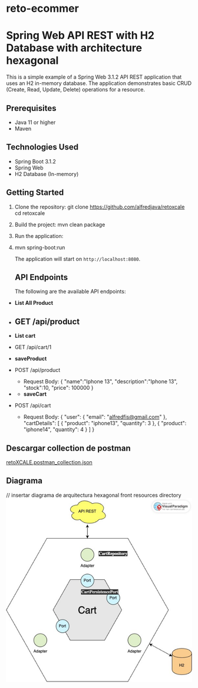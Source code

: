 # reto-ecommer
# Spring Web API REST with H2 Database with architecture hexagonal

This is a simple example of a Spring Web 3.1.2 API REST application that uses an H2 in-memory database. The application demonstrates basic CRUD (Create, Read, Update, Delete) operations for a resource.

## Prerequisites

- Java 11 or higher
- Maven

## Technologies Used

- Spring Boot 3.1.2
- Spring Web
- H2 Database (In-memory)

## Getting Started

1. Clone the repository:
   git clone https://github.com/alfredjava/retoxcale
   cd retoxcale
2. Build the project:
   mvn clean package
3. Run the application:
4. mvn spring-boot:run

   The application will start on `http://localhost:8080`.

   ## API Endpoints

   The following are the available API endpoints:

- **List All Product**
- GET /api/product
    - 
- **List cart**
- GET /api/cart/1

- **saveProduct**
- POST /api/product
    - Request Body:
      {
      "name":"Iphone 13",
      "description":"Iphone 13",
      "stock":10,
      "price": 100000
      }
- - **saveCart**
- POST /api/cart
    - Request Body:
      {
      "user": {
      "email": "alfredfis@gmail.com"
      },
      "cartDetails": [
      {
      "product": "iphone13",
      "quantity": 3
      },
      {
      "product": "iphone14",
      "quantity": 4
      }
      ]
      }
## Descargar collection de postman
[retoXCALE.postman_collection.json](retoXCALE.postman_collection.json)
## Diagrama
// insertar diagrama de arquitectura hexagonal front resources directory
![ecomerdiag.jpg](ecomerdiag.jpg)

